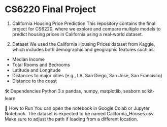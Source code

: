 # CS6220 Final Project
1. California Housing Price Prediction
This repository contains the final project for CS6220, where we explore and compare multiple models to predict housing prices in California using a real-world dataset.


2. Dataset
We used the California Housing Prices dataset from Kaggle, which includes both demographic and geographic features such as:
- Median Income
- Total Rooms and Bedrooms
- Latitude and Longitude
- Distances to major cities (e.g., LA, San Diego, San Jose, San Francisco)
- Distance to the coast


🛠️ Dependencies
Python 3.x
pandas, numpy, matplotlib, seaborn
scikit-learn


📌 How to Run
You can open the notebook in Google Colab or Jupyter Notebook. The dataset is expected to be named California_Houses.csv.
Make sure to adjust the path if loading from a different location.
